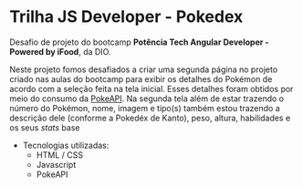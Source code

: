 
# Trilha JS Developer - Pokedex

Desafio de projeto do bootcamp **Potência Tech Angular Developer - Powered by iFood**, da DIO.


Neste projeto fomos desafiados a criar uma segunda página no projeto criado nas aulas do bootcamp para exibir os detalhes do Pokémon de acordo com a seleção feita na tela inicial. Esses detalhes foram obtidos por meio do consumo da [PokeAPI](https://pokeapi.co/). Na segunda tela além de estar trazendo o número do Pokémon, nome, imagem e tipo(s) também estou trazendo a descrição dele (conforme a Pokedéx de Kanto), peso, altura, habilidades e os seus *stats* base

 - Tecnologias utilizadas:
	 - HTML / CSS
	 - Javascript
	 - PokeAPI
